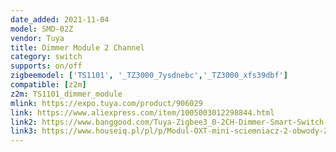 ```yaml
---
date_added: 2021-11-04
model: SMD-02Z
vendor: Tuya
title: Dimmer Module 2 Channel
category: switch
supports: on/off
zigbeemodel: ['TS1101', '_TZ3000_7ysdnebc','_TZ3000_xfs39dbf']
compatible: [z2m]
z2m: TS1101_dimmer_module
mlink: https://expo.tuya.com/product/906029
link: https://www.aliexpress.com/item/1005003012298844.html
link2: https://www.banggood.com/Tuya-Zigbee3_0-2CH-Dimmer-Smart-Switch-Module-Controller-2-Way-Remote-Control-Smart-Light-Switch-Relay-Google-Assistant-Alexa-p-1870862.html
link3: https://www.houseiq.pl/pl/p/Modul-OXT-mini-sciemniacz-2-obwody-ZigBee-TUYA/1552
---
```

